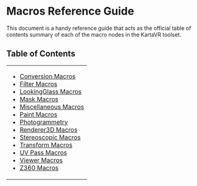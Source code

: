 # <a name="macros-guide"></a>Macros Reference Guide #

This document is a handy reference guide that acts as the official table of contents summary of each of the macro nodes in the KartaVR toolset.

## Table of Contents ##

<table>
<tr>
  <td>
    <ul>
        <li><a href="#/macros-guide-conversions">Conversion Macros</a></li>
        <li><a href="#/macros-guide-filters">Filter Macros</a></li>
        <li><a href="#/macros-guide-looking-glass">LookingGlass Macros</a></li>
        <li><a href="#/macros-guide-mask">Mask Macros</a></li>
        <li><a href="#/macros-guide-miscellaneous">Miscellaneous Macros</a></li>
        <li><a href="#/macros-guide-paint">Paint Macros</a></li>
        <li><a href="#/macros-guide-photogrammetry">Photogrammetry</a></li>
        <li><a href="#/macros-guide-renderer3d">Renderer3D Macros</a></li>
        <li><a href="#/macros-guide-stereoscopic">Stereoscopic Macros</a></li>
        <li><a href="#/macros-guide-transform">Transform Macros</a></li>
        <li><a href="#/macros-guide-uvpass">UV Pass Macros</a></li>
        <li><a href="#/macros-guide-viewer">Viewer Macros</a></li>
        <li><a href="#/macros-guide-z360">Z360 Macros</a></li>
    </ul>
  </td>
</tr>
</table>
